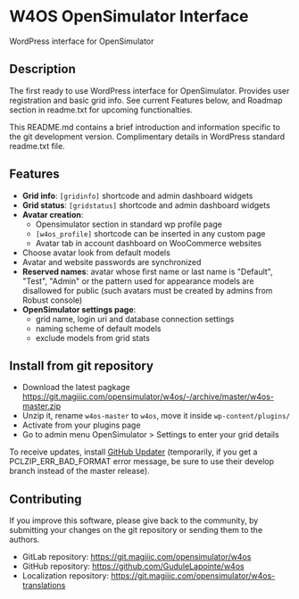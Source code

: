 # W4OS OpenSimulator Interface

WordPress interface for OpenSimulator

## Description

The first ready to use WordPress interface for OpenSimulator. Provides user
registration and basic grid info. See current Features below, and Roadmap
section in readme.txt for upcoming functionalties.

This README.md contains a brief introduction and information specific to the git
development version. Complimentary details in WordPress standard readme.txt
file.

## Features

- **Grid info**: `[gridinfo]` shortcode and admin dashboard widgets
- **Grid status**: `[gridstatus]` shortcode and admin dashboard widgets
- **Avatar creation**:
  - Opensimulator section in standard wp profile page
  - `[w4os_profile]` shortcode can be inserted in any custom page
  - Avatar tab in account dashboard on WooCommerce websites
- Choose avatar look from default models
- Avatar and website passwords are synchronized
- **Reserved names**: avatar whose first name or last name is "Default",
  "Test", "Admin" or the pattern used for appearance models are disallowed for
  public (such avatars must be created by admins from Robust console)
- **OpenSimulator settings page**:
  - grid name, login uri and database connection settings
  - naming scheme of default models
  - exclude models from grid stats

## Install from git repository

* Download the latest pagkage
  https://git.magiiic.com/opensimulator/w4os/-/archive/master/w4os-master.zip
* Unzip it, rename `w4os-master` to `w4os`, move it inside `wp-content/plugins/`
* Activate from your plugins page
* Go to admin menu OpenSimulator > Settings to enter your grid details

To receive updates, install
[GitHub Updater](https://github.com/afragen/github-updater)
(temporarily, if you get a PCLZIP_ERR_BAD_FORMAT error message, be sure to use
their develop branch instead of the master release).

## Contributing

If you improve this software, please give back to the community, by submitting
your changes on the git repository or sending them to the authors.

* GitLab repository: https://git.magiiic.com/opensimulator/w4os
* GitHub repository: https://github.com/GuduleLapointe/w4os
* Localization repository: https://git.magiiic.com/opensimulator/w4os-translations
